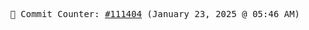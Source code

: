 <p align="center">
    <samp>
        📮 Commit Counter: <a href="https://github.com/Javascript-void0/Javascript-void0/commits/main">#111404</a> (January 23, 2025 @ 05:46 AM)
    </samp>
</p>